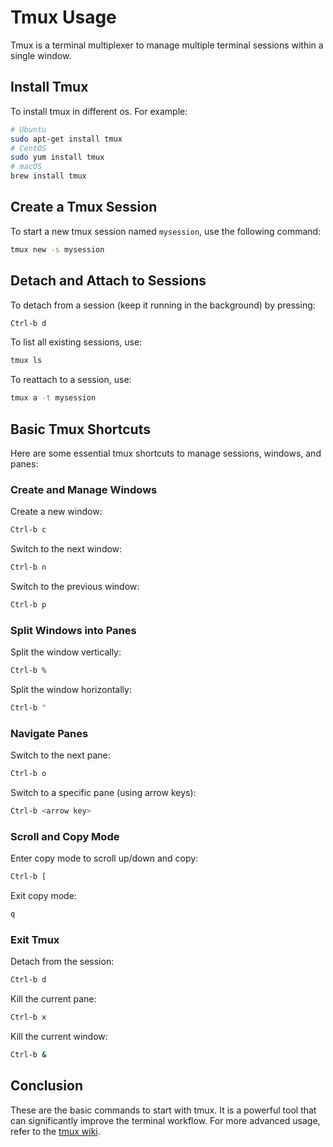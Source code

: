 # Tmux Usage

Tmux is a terminal multiplexer to manage multiple terminal sessions within a single window. 

## Install Tmux

To install tmux in different os. For example:

```sh
# Ubuntu
sudo apt-get install tmux
# CentOS
sudo yum install tmux
# macOS
brew install tmux
```

## Create a Tmux Session

To start a new tmux session named `mysession`, use the following command:

```sh
tmux new -s mysession
```

## Detach and Attach to Sessions

To detach from a session (keep it running in the background) by pressing:

```sh
Ctrl-b d
```

To list all existing sessions, use:

```sh
tmux ls
```

To reattach to a session, use:

```sh
tmux a -t mysession
```

## Basic Tmux Shortcuts

Here are some essential tmux shortcuts to manage sessions, windows, and panes:

### Create and Manage Windows

Create a new window:
```sh
Ctrl-b c
```

Switch to the next window:
```sh
Ctrl-b n
```

Switch to the previous window:
```sh
Ctrl-b p
```

### Split Windows into Panes

Split the window vertically:
```sh
Ctrl-b %
```

Split the window horizontally:
```sh
Ctrl-b "
```

### Navigate Panes

Switch to the next pane:
```sh
Ctrl-b o
```

Switch to a specific pane (using arrow keys):
```sh
Ctrl-b <arrow key>
```

### Scroll and Copy Mode

Enter copy mode to scroll up/down and copy:
```sh
Ctrl-b [
```

Exit copy mode:
```sh
q
```

### Exit Tmux

Detach from the session:
```sh
Ctrl-b d
```

Kill the current pane:
```sh
Ctrl-b x
```

Kill the current window:
```sh
Ctrl-b &
```

## Conclusion

These are the basic commands to start with tmux. It is a powerful tool that can significantly improve the terminal workflow. For more advanced usage, refer to the [tmux wiki](https://github.com/tmux/tmux/wiki).
